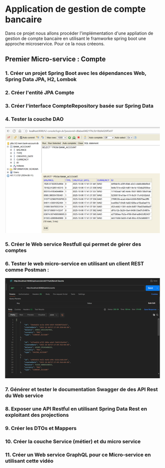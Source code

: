 
<h1>Application de gestion de compte bancaire </h1>

<p> Dans ce projet nous allons procéder l'implémentation d'une appliation de 
 gestion de compte bancaire en utilisant le framworke spring boot une approche microservice. Pour ce la nous 
créeons.
</p>
<h2> Premier Micro-service : Compte </h2>




<h3> 1. Créer un projet Spring Boot avec les dépendances Web, Spring Data JPA, H2, Lombok</h3>
<h3> 2. Créer l'entité JPA Compte</h3>
<h3> 3. Créer l'interface CompteRepository basée sur Spring Data</h3>
<h3> 4. Tester la couche DAO</h3> 

![test partie dao](/img/img1.png)

<h3> 5. Créer le Web service Restfull qui permet de gérer des comptes </h3>
<h3> 6. Tester le web micro-service en utilisant un client REST comme Postman : </h3>

![test de la partie rest via postman](/img/img2.png)

<h3> 7. Générer et tester le documentation Swagger de des API Rest du Web service</h3>

<h3> 8. Exposer une API Restful en utilisant Spring Data Rest en exploitant des projections</h3>

<h3> 9. Créer les DTOs et Mappers </h3>

<h3> 10. Créer la couche Service (métier) et du micro service</h3>

<h3>11. Créer un Web service GraphQL pour ce Micro-service en utilisant cette vidéo </h3>

